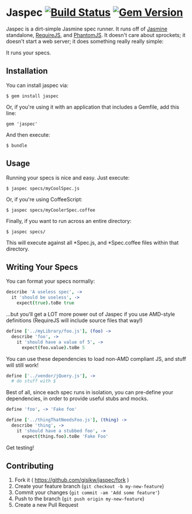 # Jaspec [![Build Status](https://travis-ci.org/gisikw/jaspec.svg?branch=master)](https://travis-ci.org/gisikw/jaspec) [![Gem Version](https://badge.fury.io/rb/jaspec.png)](http://badge.fury.io/rb/jaspec)

Jaspec is a dirt-simple Jasmine spec runner. It runs off of [Jasmine](http://jasmine.github.io/) standalone, [RequireJS](http://requirejs.org/), and [PhantomJS](http://phantomjs.org/). It doesn't care about sprockets; it doesn't start a web server; it does something really really simple:

It runs your specs.

## Installation

You can install jaspec via:

    $ gem install jaspec

Or, if you're using it with an application that includes a Gemfile, add this line:

    gem 'jaspec'

And then execute:

    $ bundle

## Usage

Running your specs is nice and easy. Just execute:

    $ jaspec specs/myCoolSpec.js

Or, if you're using CoffeeScript:

    $ jaspec specs/myCoolerSpec.coffee

Finally, if you want to run across an entire directory:

    $ jaspec specs/

This will execute against all \*Spec.js, and \*Spec.coffee files within that directory.

## Writing Your Specs

You can format your specs normally:

```coffeescript
describe 'A useless spec', ->
  it 'should be useless', ->
    expect(true).toBe true
```

...but you'll get a LOT more power out of Jaspec if you use AMD-style definitions (RequireJS will include source files that way!)

```coffeescript
define ['../myLibrary/foo.js'], (foo) ->
  describe 'foo', ->
    it 'should have a value of 5', ->
      expect(foo.value).toBe 5
```

You can use these dependencies to load non-AMD compliant JS, and stuff will still work!

```coffeescript
define ['../vendor/jQuery.js'], ->
  # do stuff with $
```

Best of all, since each spec runs in isolation, you can pre-define your dependencies, in order to provide useful stubs and mocks.

```coffeescript
define 'foo', -> 'Fake foo'

define ['../thingThatNeedsFoo.js'], (thing) ->
  describe 'thing', ->
    it 'should have a stubbed foo', ->
      expect(thing.foo).toBe 'Fake Foo'
```

Get testing!

## Contributing

1. Fork it ( https://github.com/gisikw/jaspec/fork )
2. Create your feature branch (`git checkout -b my-new-feature`)
3. Commit your changes (`git commit -am 'Add some feature'`)
4. Push to the branch (`git push origin my-new-feature`)
5. Create a new Pull Request
